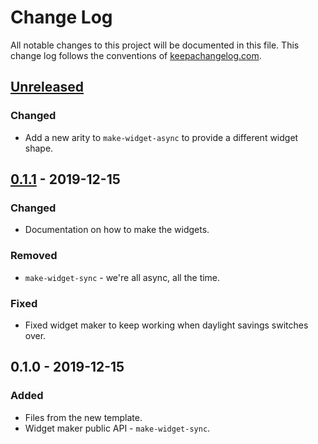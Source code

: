 # Change Log
All notable changes to this project will be documented in this file. This change log follows the conventions of [keepachangelog.com](http://keepachangelog.com/).

## [Unreleased]
### Changed
- Add a new arity to `make-widget-async` to provide a different widget shape.

## [0.1.1] - 2019-12-15
### Changed
- Documentation on how to make the widgets.

### Removed
- `make-widget-sync` - we're all async, all the time.

### Fixed
- Fixed widget maker to keep working when daylight savings switches over.

## 0.1.0 - 2019-12-15
### Added
- Files from the new template.
- Widget maker public API - `make-widget-sync`.

[Unreleased]: https://github.com/your-name/coming-postal/compare/0.1.1...HEAD
[0.1.1]: https://github.com/your-name/coming-postal/compare/0.1.0...0.1.1
